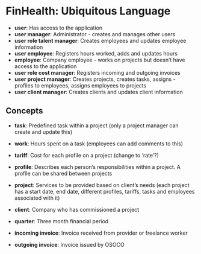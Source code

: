 # FinHealth: Ubiquitous Language

- **user**: Has access to the application
- **user manager**: Administrator - creates and manages other users
- **user role talent manager**: Creates employees and updates employee information
- **user employee**: Registers hours worked, adds and updates hours
- **employee**: Company employee - works on projects but doesn’t have access to the application
- **user role cost manager**: Registers incoming and outgoing invoices
- **user project manager**: Creates projects, creates tasks, assigns - profiles to employees, assigns employees to projects
- **user client manager**: Creates clients and updates client information

## Concepts

- **task**: Predefined task within a project (only a project manager can create and update this) 
- **work**: Hours spent on a task (employees can add comments to this)
- **tariff**: Cost for each profile on a project (change to ‘rate’?)
- **profile**: Describes each person’s responsibilities within a project. A profile can be shared between projects 
- **project**: Services to be provided based on client’s needs (each project has a start date, end date, different profiles, tariffs, tasks and employees associated with it)
- **client**: Company who has commissioned a project

- **quarter**: Three month financial period
- **incoming invoice**: Invoice received from provider or freelance worker
- **outgoing invoice**: Invoice issued by OSOCO
